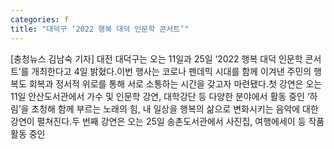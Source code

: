 ```yaml
---
categories: f
title: "대덕구 ‘2022 행복 대덕 인문학 콘서트’"
---
```

[충청뉴스 김남숙 기자] 대전 대덕구는 오는 11일과 25일 ‘2022 행복 대덕 인문학 콘서트’를 개최한다고 4일 밝혔다.이번 행사는 코로나 펜데믹 시대를 함께 이겨낸 주민의 행복도 회복과 정서적 위로를 통해 서로 소통하는 시간을 갖고자 마련됐다.첫 강연은 오는 11일 안산도서관에서 가수 및 인문학 강연, 대학강단 등 다양한 분야에서 활동 중인 ‘하림’을 초청해 함께 부르는 노래의 힘, 내 일상을 행복의 삶으로 변화시키는 음악에 대한 강연이 펼쳐진다.두 번째 강연은 오는 25일 송촌도서관에서 사진집, 여행에세이 등 작품활동 중인